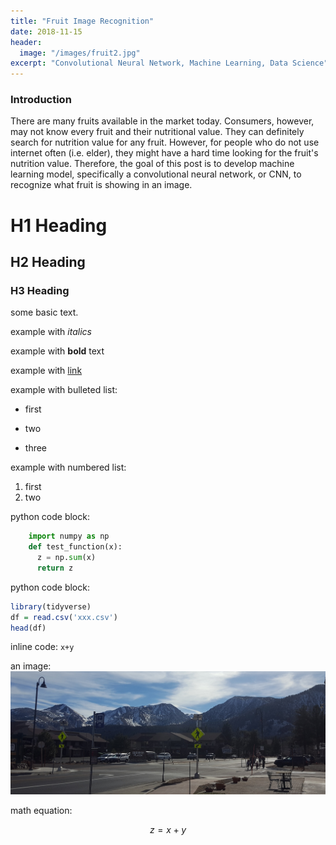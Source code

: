 ```yaml
---
title: "Fruit Image Recognition"
date: 2018-11-15
header:
  image: "/images/fruit2.jpg"
excerpt: "Convolutional Neural Network, Machine Learning, Data Science"
---
```


### Introduction

There are many fruits available in the market today. Consumers, however, may not know every fruit and their nutritional value. They can definitely search for nutrition value for any fruit. However, for people who do not use internet often (i.e. elder), they might have a hard time looking for the fruit's nutrition value. 
Therefore, the goal of this post is to develop machine learning model, specifically a convolutional neural network, or CNN, to recognize what fruit is showing in an image. 


# H1 Heading

## H2 Heading

### H3 Heading

some basic text.

example with *italics*

example with **bold** text

example with [link](https://github.com/ryan-kttam)

example with bulleted list:
* first
+ two
- three

example with numbered list:
1. first
2. two

python code block:
```python
    import numpy as np
    def test_function(x):
      z = np.sum(x)
      return z
```

python code block:
```r
library(tidyverse)
df = read.csv('xxx.csv')
head(df)
```

inline code: `x+y`

an image: 
<img src="/images/mm2.jpg" alt="mountain">

math equation:

$$ z=x+y$$
